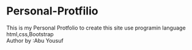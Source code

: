 # Personal-Protfilio
This is my Personal Protfolio to create this site use programin language html,css,Bootstrap
<br>
Author by :Abu Yousuf
